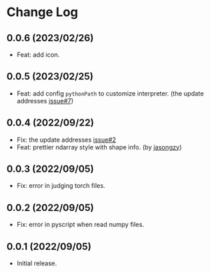 # Change Log

## 0.0.6 (2023/02/26)

- Feat: add icon.

## 0.0.5 (2023/02/25)

- Feat: add config `pythonPath` to customize interpreter. (the update addresses [issue#7](https://github.com/haochengxia/vscode-pydata-viewer/issues/7))

## 0.0.4 (2022/09/22)

- Fix: the update addresses [issue#2](https://github.com/haochengxia/vscode-pydata-viewer/issues/2)
- Feat: prettier ndarray style with shape info. (by [jasongzy](https://github.com/jasongzy))

## 0.0.3 (2022/09/05)

- Fix: error in judging torch files.

## 0.0.2 (2022/09/05)

- Fix: error in pyscript when read numpy files.

## 0.0.1 (2022/09/05)

- Initial release.